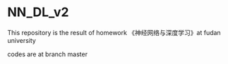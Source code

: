 # NN_DL_v2
This repository is the result of homework 《神经网络与深度学习》at fudan university

codes are at branch master
